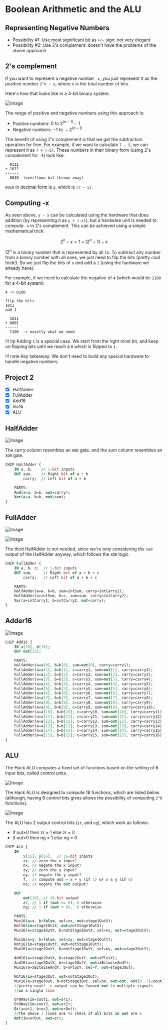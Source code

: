 # Boolean Arithmetic and the ALU

Representing Negative Numbers
---

- Possibility #1: Use most significant bit as `+/-` sign: not very elegant
- Possibility #2: Use 2's complement: doesn't have the problems of the above
    approach

2's complement
---

If you want to represent a negative number `-x`, you just represent it as the
positive number `2^n - x`, where `n` is the total number of bits.

Here's how that looks like in a 4-bit binary system:

![Image](assets/twos_complement.png)

The range of positive and negative numbers using this approach is:

- Positive numbers: $0\text{ to  }2^{(n-1)} - 1$
- Negative numbers: $-1\text{ to }-2^{(n-1)}$

The benefit of using 2's complement is that we get the subtraction operation for
free. For example, if we want to calculate `7 - 5`, we can represent it as `7 +
(-5)`. These numbers in their binary form (using 2's complement for `-5`) look
like:

```
  0111
+ 1011
------
  0010  (overflown bit thrown away)
```

`0010` in decimal form is `2`, which is `(7 - 5)`.

Computing -x
---

As seen above, `y - x` can be calculated using the hardware that does addition
(by representing it as `y + (-x)`), but a hardware unit is needed to compute
`-x` in 2's complement. This can be achieved using a simple mathematical trick:

$$
2^{n} - x = 1 + (2^{n} - 1) - x
$$

$(2^{n}$ is a binary number that is represented by all `1`s. To subtract any
number from a binary number with all ones, we just need to flip the bits (pretty
cool trick!). So we just flip the bits of `x` and add a `1` (using the hardware
we already have).

For example, if we need to calculate the negative of `4` (which would be `1100`
for a 4-bit system).

```
4 -> 0100

flip the bits
1011
add 1

  1011
+ 0001
------
  1100  -> exactly what we need
```

!!! tip
    Adding `1` is a special case. We start from the
    right most bit, and keep on flipping bits until we reach a `0` which is
    flipped to `1`.

!!! note
    Key takeaway: We don't need to build any special hardware to handle negative
    numbers.

Project 2
---

- [x] HalfAdder
- [x] FullAdder
- [x] Add16
- [x] Inc16
- [x] ALU

HalfAdder
---

![Image](assets/half_adder.png)

The carry column resembles an `AND` gate, and the sum column resembles an `XOR`
gate.

```vhdl
CHIP HalfAdder {
    IN a, b;    // 1-bit inputs
    OUT sum,    // Right bit of a + b 
        carry;  // Left bit of a + b

    PARTS:
    And(a=a, b=b, out=carry);
    Xor(a=a, b=b, out=sum);
}
```


FullAdder
---

![Image](assets/full_adder.png)

![Image](assets/full_adder_helper.png)

The third HalfAdder is not needed, since we're only considering the `sum` output
of the HalfAdder anyway, which follows the `XOR` logic.

```vhdl
CHIP FullAdder {
    IN a, b, c;  // 1-bit inputs
    OUT sum,     // Right bit of a + b + c
        carry;   // Left bit of a + b + c

    PARTS:
    HalfAdder(a=a, b=b, sum=intSum, carry=intCarry1);
    HalfAdder(a=intSum, b=c, sum=sum, carry=intCarry2);
    Xor(a=intCarry1, b=intCarry2, out=carry);
}
```

Adder16
---

![Image](assets/Adder16.png)

```vhdl
CHIP Add16 {
    IN a[16], b[16];
    OUT out[16];

    PARTS:
    HalfAdder(a=a[0], b=b[0], sum=out[0], carry=carry1);
    FullAdder(a=a[1], b=b[1], c=carry1, sum=out[1], carry=carry2);
    FullAdder(a=a[2], b=b[2], c=carry2, sum=out[2], carry=carry3);
    FullAdder(a=a[3], b=b[3], c=carry3, sum=out[3], carry=carry4);
    FullAdder(a=a[4], b=b[4], c=carry4, sum=out[4], carry=carry5);
    FullAdder(a=a[5], b=b[5], c=carry5, sum=out[5], carry=carry6);
    FullAdder(a=a[6], b=b[6], c=carry6, sum=out[6], carry=carry7);
    FullAdder(a=a[7], b=b[7], c=carry7, sum=out[7], carry=carry8);
    FullAdder(a=a[8], b=b[8], c=carry8, sum=out[8], carry=carry9);
    FullAdder(a=a[9], b=b[9], c=carry9, sum=out[9], carry=carry10);
    FullAdder(a=a[10], b=b[10], c=carry10, sum=out[10], carry=carry11);
    FullAdder(a=a[11], b=b[11], c=carry11, sum=out[11], carry=carry12);
    FullAdder(a=a[12], b=b[12], c=carry12, sum=out[12], carry=carry13);
    FullAdder(a=a[13], b=b[13], c=carry13, sum=out[13], carry=carry14);
    FullAdder(a=a[14], b=b[14], c=carry14, sum=out[14], carry=carry15);
    FullAdder(a=a[15], b=b[15], c=carry15, sum=out[15], carry=carry16);
}
```

ALU
---

The Hack ALU computes a fixed set of functions based on the setting of 6 input
bits, called control units.

![Image](assets/hack_alu.png)

The Hack ALU is designed to compute 18 functions, which are listed below
(although, having 6 control bits gives allows the possibility of computing `2^6` functions).

![Image](assets/hack_alu_truth_table.png)

The ALU has 2 output control bits (`zr`, and `ng`), which work as follows:

- if out=0 then zr = 1 else zr = 0
- if out<0 then ng = 1 else ng = 0


```vhdl
CHIP ALU {
    IN  
        x[16], y[16],  // 16-bit inputs        
        zx, // zero the x input?
        nx, // negate the x input?
        zy, // zero the y input?
        ny, // negate the y input?
        f,  // compute out = x + y (if 1) or x & y (if 0)
        no; // negate the out output?

    OUT 
        out[16], // 16-bit output
        zr, // 1 if (out == 0), 0 otherwise
        ng; // 1 if (out < 0),  0 otherwise

    PARTS:
    Mux16(a=x, b=false, sel=zx, out=stage1OutX);
    Not16(in=stage1OutX, out=notStage1OutX);
    Mux16(a=stage1OutX, b=notStage1OutX, sel=nx, out=stage2OutX);

    Mux16(a=y, b=false, sel=zy, out=stage1OutY);
    Not16(in=stage1OutY, out=notStage1OutY);
    Mux16(a=stage1OutY, b=notStage1OutY, sel=ny, out=stage2OutY);
    
    Add16(a=stage2OutX, b=stage2OutY, out=xPlusY);
    And16(a=stage2OutX, b=stage2OutY, out=xBitwiseAndY);
    Mux16(a=xBitwiseAndY, b=xPlusY, sel=f, out=stage3Out);

    Not16(in=stage3Out, out=notStage3Out);
    Mux16(a=stage3Out, b=notStage3Out, sel=no, out=out, out[0..7]=zout1, out[8..15]=zout2, out[15]=ng);
    //pretty neat! -> output can be fanned out to multiple signals
    //in a single line

    Or8Way(in=zout1, out=or1);
    Or8Way(in=zout2, out=or2);
    Or(a=or1, b=or2, out=orOut);
    //the above 3 lines are to check if all bits in out are 0
    Not(in=orOut, out=zr);
}
```
